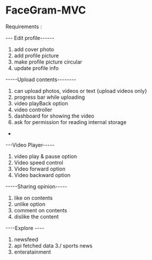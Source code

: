 # FaceGram-MVC


Requirements :

--- Edit profile------
1. add cover photo
2. add profile picture 
3. make profile picture circular
4. update profile info 

-----Upload contents--------
1. can upload photos, videos or text {upload videos only}
2. progress bar while uploading 
3. video playBack option
4. video controller
5. dashboard for showing the video
6. ask for permission for reading internal storage
-
---Video Player-----
1. video play & pause option
2.  Video speed control 
3.  Video forward option
4.  Video backward option 

-----Sharing opinion-----
1. like on contents
2.  unlike option 
3.  comment on contents
4.  dislike the content 

----Explore ----
1.   newsfeed
2.   api fetched data
3./  sports news
4.  enteratainment
